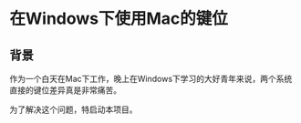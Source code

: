 # 在Windows下使用Mac的键位

## 背景

作为一个白天在Mac下工作，晚上在Windows下学习的大好青年来说，两个系统直接的键位差异真是非常痛苦。

为了解决这个问题，特启动本项目。
